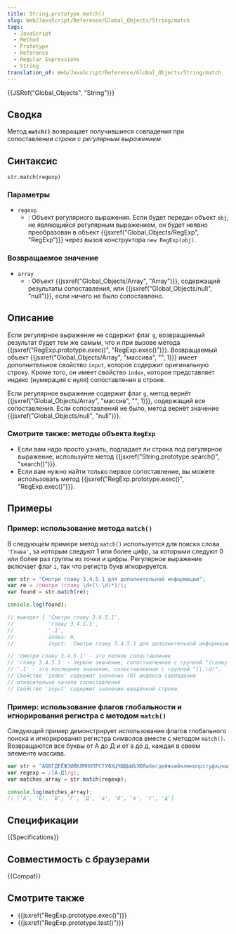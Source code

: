 ```yaml
---
title: String.prototype.match()
slug: Web/JavaScript/Reference/Global_Objects/String/match
tags:
  - JavaScript
  - Method
  - Prototype
  - Reference
  - Regular Expressions
  - String
translation_of: Web/JavaScript/Reference/Global_Objects/String/match
---
```


{{JSRef("Global_Objects", "String")}}

## Сводка

Метод **`match()`** возвращает получившиеся совпадения при сопоставлении _строки_ с _регулярным выражением_.

## Синтаксис

```
str.match(regexp)
```

### Параметры

- `regexp`
  - : Объект регулярного выражения. Если будет передан объект `obj`, не являющийся регулярным выражением, он будет неявно преобразован в объект {{jsxref("Global_Objects/RegExp", "RegExp")}} через вызов конструктора `new RegExp(obj)`.

### Возвращаемое значение

- `array`
  - : Объект {{jsxref("Global_Objects/Array", "Array")}}, содержащий результаты сопоставления, или {{jsxref("Global_Objects/null", "null")}}, если ничего не было сопоставлено.

## Описание

Если регулярное выражение не содержит флаг `g`, возвращаемый результат будет тем же самым, что и при вызове метода {{jsxref("RegExp.prototype.exec()", "RegExp.exec()")}}. Возвращаемый объект {{jsxref("Global_Objects/Array", "массива", "", 1)}} имеет дополнительное свойство `input`, которое содержит оригинальную строку. Кроме того, он имеет свойство `index`, которое представляет индекс (нумерация с нуля) сопоставления в строке.

Если регулярное выражение содержит флаг `g`, метод вернёт {{jsxref("Global_Objects/Array", "массив", "", 1)}}, содержащий все сопоставления. Если сопоставлений не было, метод вернёт значение {{jsxref("Global_Objects/null", "null")}}.

### Смотрите также: методы объекта `RegExp`

- Если вам надо просто узнать, подпадает ли строка под регулярное выражение, используйте метод {{jsxref("String.prototype.search()", "search()")}}.
- Если вам нужно найти только первое сопоставление, вы можете использовать метод {{jsxref("RegExp.prototype.exec()", "RegExp.exec()")}}.

## Примеры

### Пример: использование метода `match()`

В следующем примере метод `match()` используется для поиска слова `'Глава'`, за которым следуют 1 или более цифр, за которыми следуют 0 или более раз группы из точки и цифры. Регулярное выражение включает флаг `i`, так что регистр букв игнорируется.

```js
var str = "Смотри главу 3.4.5.1 для дополнительной информации";
var re = /смотри (главу \d+(\.\d)*)/i;
var found = str.match(re);

console.log(found);

// выведет [ 'Смотри главу 3.4.5.1',
//           'главу 3.4.5.1',
//           '.1',
//           index: 0,
//           input: 'Смотри главу 3.4.5.1 для дополнительной информации' ]

// 'Смотри главу 3.4.5.1' - это полное сопоставление
// 'главу 3.4.5.1' - первое значение, сопоставленное с группой "(главу \d+(\.\d)*)".
// '.1' - это последнее значение, сопоставленное с группой "(\.\d)".
// Свойство 'index' содержит значение (0) индекса совпадения
// относительно начала сопоставления
// Свойство 'input' содержит значение введённой строки.
```

### Пример: использование флагов глобальности и игнорирования регистра с методом `match()`

Следующий пример демонстрирует использование флагов глобального поиска и игнорирования регистра символов вместе с методом `match()`. Возвращаются все буквы от А до Д и от а до д, каждая в своём элементе массива.

```js
var str = "АБВГДЕЁЖЗИЙКЛМНОПРСТУФХЦЧШЩЬЫЪЭЮЯабвгдеёжзийклмнопрстуфхцчшщьыъэюя";
var regexp = /[А-Д]/gi;
var matches_array = str.match(regexp);

console.log(matches_array);
// ['А', 'Б', 'В', 'Г', 'Д', 'а', 'б', 'в', 'г', 'д']
```

## Спецификации

{{Specifications}}

## Совместимость с браузерами

{{Compat}}

## Смотрите также

- {{jsxref("RegExp.prototype.exec()")}}
- {{jsxref("RegExp.prototype.test()")}}
